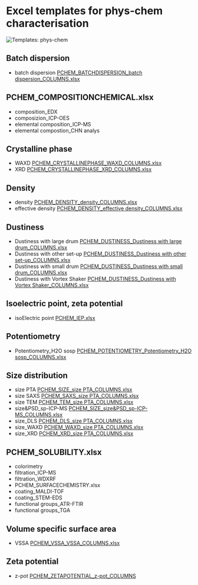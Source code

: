 # Excel templates for phys-chem characterisation

![Templates: phys-chem](images/templates_PCHEM.png "P-CHEM")

##	Batch dispersion 
*	batch dispersion [PCHEM_BATCHDISPERSION_batch dispersion_COLUMNS.xlsx](https://github.com/enanomapper/nmdataparser/tree/master/enmconvertor/src/site/resources/templates/PCHEM/BATCHDISPERSION)

##	PCHEM_COMPOSITIONCHEMICAL.xlsx
*	composition_EDX
*	composizion_ICP-OES
*	elemental composition_ICP-MS
*	elemental compostion_CHN analys

##	Crystalline phase
*	WAXD [PCHEM_CRYSTALLINEPHASE_WAXD_COLUMNS.xlsx](https://github.com/enanomapper/nmdataparser/tree/master/enmconvertor/src/site/resources/templates/PCHEM/CRYSTALLINEPHASE)
*	XRD [PCHEM_CRYSTALLINEPHASE_XRD_COLUMNS.xlsx](https://github.com/enanomapper/nmdataparser/tree/master/enmconvertor/src/site/resources/templates/PCHEM/CRYSTALLINEPHASE)

##	Density
*	density [PCHEM_DENSITY_density_COLUMNS.xlsx](https://github.com/enanomapper/nmdataparser/tree/master/enmconvertor/src/site/resources/templates/PCHEM/DENSITY)
*	effective density [PCHEM_DENSITY_effective density_COLUMNS.xlsx](https://github.com/enanomapper/nmdataparser/tree/master/enmconvertor/src/site/resources/templates/PCHEM/DENSITY)

##	Dustiness
*	Dustiness with large drum [PCHEM_DUSTINESS_Dustiness with large drum_COLUMNS.xlsx](https://github.com/enanomapper/nmdataparser/tree/master/enmconvertor/src/site/resources/templates/PCHEM/DUSTINESS)
*	Dustiness with other set-up [PCHEM_DUSTINESS_Dustiness with other set-up_COLUMNS.xlsx](https://github.com/enanomapper/nmdataparser/tree/master/enmconvertor/src/site/resources/templates/PCHEM/DUSTINESS)
*	Dustiness with small drum [PCHEM_DUSTINESS_Dustiness with small drum_COLUMNS.xlsx](https://github.com/enanomapper/nmdataparser/tree/master/enmconvertor/src/site/resources/templates/PCHEM/DUSTINESS)
*	Dustiness with Vortex Shaker [PCHEM_DUSTINESS_Dustiness with Vortex Shaker_COLUMNS.xlsx](https://github.com/enanomapper/nmdataparser/tree/master/enmconvertor/src/site/resources/templates/PCHEM/DUSTINESS)

##	Isoelectric point, zeta potential 
*	isoElectric point [PCHEM_IEP.xlsx](https://github.com/enanomapper/nmdataparser/tree/master/enmconvertor/src/site/resources/templates/PCHEM/IEP)

##	Potentiometry
*	Potentiometry_H2O sosp [PCHEM_POTENTIOMETRY_Potentiometry_H2O sosp_COLUMNS.xlsx](https://github.com/enanomapper/nmdataparser/tree/master/enmconvertor/src/site/resources/templates/PCHEM/POTENTIOMETRY)

##	Size distribution 
*	size PTA [PCHEM_SIZE_size PTA_COLUMNS.xlsx](https://github.com/enanomapper/nmdataparser/tree/master/enmconvertor/src/site/resources/templates/PCHEM/SIZE)
*	size SAXS [PCHEM_SAXS_size PTA_COLUMNS.xlsx](https://github.com/enanomapper/nmdataparser/tree/master/enmconvertor/src/site/resources/templates/PCHEM/SIZE)
*	size TEM [PCHEM_TEM_size PTA_COLUMNS.xlsx](https://github.com/enanomapper/nmdataparser/tree/master/enmconvertor/src/site/resources/templates/PCHEM/SIZE)
*	size&PSD_sp-ICP-MS [PCHEM_SIZE_size&PSD_sp-ICP-MS_COLUMNS.xlsx](https://github.com/enanomapper/nmdataparser/tree/master/enmconvertor/src/site/resources/templates/PCHEM/SIZE)
*	size_DLS [PCHEM_DLS_size PTA_COLUMNS.xlsx](https://github.com/enanomapper/nmdataparser/tree/master/enmconvertor/src/site/resources/templates/PCHEM/SIZE)
*	size_WAXD [PCHEM_WAXD_size PTA_COLUMNS.xlsx](https://github.com/enanomapper/nmdataparser/tree/master/enmconvertor/src/site/resources/templates/PCHEM/SIZE)
*	size_XRD [PCHEM_XRD_size PTA_COLUMNS.xlsx](https://github.com/enanomapper/nmdataparser/tree/master/enmconvertor/src/site/resources/templates/PCHEM/SIZE)

##	PCHEM_SOLUBILITY.xlsx
*	colorimetry
*	filtration_ICP-MS
*	filtration_WDXRF
*	PCHEM_SURFACECHEMISTRY.xlsx
*	coating_MALDI-TOF
*	coating_STEM-EDS
*	functional groups_ATR-FTIR
*	functional groups_TGA

##	Volume specific surface area
*	VSSA [PCHEM_VSSA_VSSA_COLUMNS.xlsx](https://github.com/enanomapper/nmdataparser/tree/master/enmconvertor/src/site/resources/templates/PCHEM/VSSA)

##	Zeta potential
*	z-pot [PCHEM_ZETAPOTENTIAL_z-pot_COLUMNS](https://github.com/enanomapper/nmdataparser/tree/master/enmconvertor/src/site/resources/templates/PCHEM/ZETAPOTENTIAL)
	
